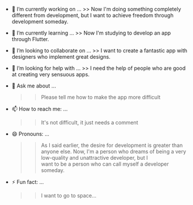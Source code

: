 - 🔭 I’m currently working on ...
      >> Now I'm doing something completely different from development, but I want to achieve freedom through development someday.
- 🌱 I’m currently learning ...
      >> Now I'm studying to develop an app through Flutter.
- 👯 I’m looking to collaborate on ...
      >> I want to create a fantastic app with designers who implement great designs.
- 🤔 I’m looking for help with ...
      >> I need the help of people who are good at creating very sensuous apps.
- 💬 Ask me about ...
     >> Please tell me how to make the app more difficult
- 📫 How to reach me: ...
     >> It's not difficult, it just needs a comment
- 😄 Pronouns: ...
     >> As I said earlier, the desire for development is greater than anyone else. Now, I'm a person who dreams of being a very low-quality and unattractive developer, but I   
        want to be a person who can call myself a developer someday.

- ⚡ Fun fact: ...
     >> I want to go to space...

<!--
**astronutts/astronutts** is a ✨ _special_ ✨ repository because its `README.md` (this file) appears on your GitHub profile.

Here are some ideas to get you started:

- 🔭 I’m currently working on ...
      >> Now I'm doing something completely different from development, but I want to achieve freedom through development someday.
- 🌱 I’m currently learning ...
      >> Now I'm studying to develop an app through Flutter.
- 👯 I’m looking to collaborate on ...
      >> I want to create a fantastic app with designers who implement great designs.
- 🤔 I’m looking for help with ...
      >> I need the help of people who are good at creating very sensuous apps.
- 💬 Ask me about ...
     >> Please tell me how to make the app more difficult
- 📫 How to reach me: ...
     >> It's not difficult, it just needs a comment
- 😄 Pronouns: ...
     >> As I said earlier, the desire for development is greater than anyone else. Now, I'm a person who dreams of being a very low-quality and unattractive developer, but I   
        want to be a person who can call myself a developer someday.

- ⚡ Fun fact: ...
     >> I want to go to space...
-->
